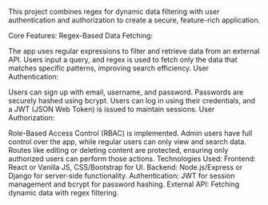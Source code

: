 This project combines regex for dynamic data filtering with user authentication and authorization to create a secure, feature-rich application.

Core Features:
Regex-Based Data Fetching:

The app uses regular expressions to filter and retrieve data from an external API. Users input a query, and regex is used to fetch only the data that matches specific patterns, improving search efficiency.
User Authentication:

Users can sign up with email, username, and password. Passwords are securely hashed using bcrypt.
Users can log in using their credentials, and a JWT (JSON Web Token) is issued to maintain sessions.
User Authorization:

Role-Based Access Control (RBAC) is implemented. Admin users have full control over the app, while regular users can only view and search data.
Routes like editing or deleting content are protected, ensuring only authorized users can perform those actions.
Technologies Used:
Frontend: React or Vanilla JS, CSS/Bootstrap for UI.
Backend: Node.js/Express or Django for server-side functionality.
Authentication: JWT for session management and bcrypt for password hashing.
External API: Fetching dynamic data with regex filtering.
